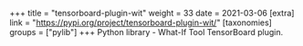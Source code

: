 +++
title = "tensorboard-plugin-wit"
weight = 33
date = 2021-03-06
[extra]
link = "https://pypi.org/project/tensorboard-plugin-wit/"
[taxonomies]
groups = ["pylib"]
+++
Python library - What-If Tool TensorBoard plugin.

